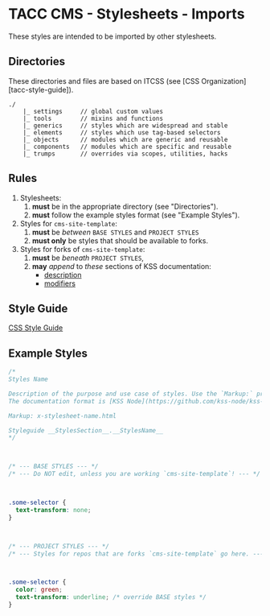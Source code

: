 # TACC CMS - Stylesheets - Imports

These styles are intended to be imported by other stylesheets.

## Directories

These directories and files are based on ITCSS (see [CSS Organization][tacc-style-guide]).

    ./
        |_ settings     // global custom values
        |_ tools        // mixins and functions
        |_ generics     // styles which are widespread and stable
        |_ elements     // styles which use tag-based selectors
        |_ objects      // modules which are generic and reusable
        |_ components   // modules which are specific and reusable
        |_ trumps       // overrides via scopes, utilities, hacks

[tacc-css-org]: https://confluence.tacc.utexas.edu/x/DADMBQ

## Rules

1. Stylesheets:
    1. __must__ be in the appropriate directory (see "Directories").
    1. __must__ follow the example styles format (see "Example Styles").
2. Styles for `cms-site-template`:
    1. __must__ be _between_ `BASE STYLES` and `PROJECT STYLES`
    2. __must only__ be styles that should be available to forks.
3. Styles for forks of `cms-site-template`:
    1. __must__ be _beneath_ `PROJECT STYLES`,
    2. __may__ _append_ to _these_ sections of KSS documentation:
        - [description][kss-desc]
        - [modifiers][kss-mods]

[kss-mods]: https://github.com/kss-node/kss/blob/spec/SPEC.md#the-modifiers
[kss-desc]: https://github.com/kss-node/kss/blob/spec/SPEC.md#the-heading-and-description

## Style Guide

[CSS Style Guide](https://confluence.tacc.utexas.edu/x/ZQALBg)

## Example Styles

```css
/*
Styles Name

Description of the purpose and use case of styles. Use the `Markup:` property to link to sample markup.
The documentation format is [KSS Node](https://github.com/kss-node/kss-node/blob/master/README.md).

Markup: x-stylesheet-name.html

Styleguide __StylesSection__.__StylesName__
*/



/* --- BASE STYLES --- */
/* --- Do NOT edit, unless you are working `cms-site-template`! --- */



.some-selector {
  text-transform: none;
}



/* --- PROJECT STYLES --- */
/* --- Styles for repos that are forks `cms-site-template` go here. --- */



.some-selector {
  color: green;
  text-transform: underline; /* override BASE styles */
}
```
